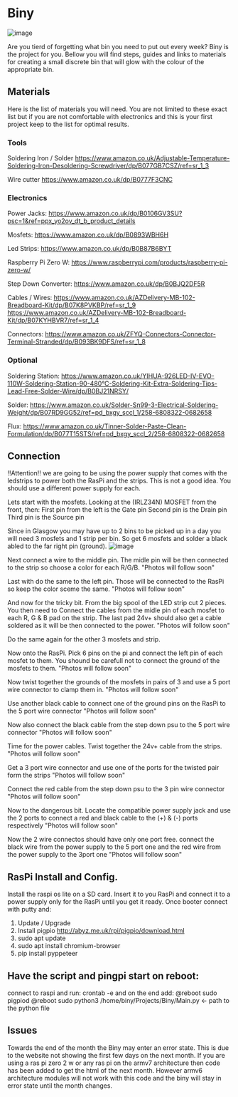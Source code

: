 # Biny

![image](https://user-images.githubusercontent.com/63113549/226167872-260d28a1-489d-4f59-bbd7-c6d886bbbf07.png)


Are you tierd of forgetting what bin you need to put out every week? Biny is the project for you. Bellow you will find steps, guides and links to materials for creating a small discrete bin that will glow with the colour of the appropriate bin. 

## Materials
Here is the list of materials you will need. You are not limited to these exact list but if you are not comfortable with electronics and this is your first project keep to the list for optimal results.

### Tools
Soldering Iron / Solder
https://www.amazon.co.uk/Adjustable-Temperature-Soldering-Iron-Desoldering-Screwdriver/dp/B077GB7CSZ/ref=sr_1_3 

Wire cutter
https://www.amazon.co.uk/dp/B0777F3CNC 

### Electronics
Power Jacks:
https://www.amazon.co.uk/dp/B0106GV3SU?psc=1&ref=ppx_yo2ov_dt_b_product_details

Mosfets:
https://www.amazon.co.uk/dp/B0893WBH6H 

Led Strips:
https://www.amazon.co.uk/dp/B0B87B6BYT 

Raspberry Pi Zero W:
https://www.raspberrypi.com/products/raspberry-pi-zero-w/

Step Down Converter:
https://www.amazon.co.uk/dp/B0BJQ2DF5R 

Cables / Wires:
https://www.amazon.co.uk/AZDelivery-MB-102-Breadboard-Kit/dp/B07K8PVKBP/ref=sr_1_9 
https://www.amazon.co.uk/AZDelivery-MB-102-Breadboard-Kit/dp/B07KYHBVR7/ref=sr_1_4 

Connectors:
https://www.amazon.co.uk/ZFYQ-Connectors-Connector-Terminal-Stranded/dp/B093BK9DFS/ref=sr_1_8

### Optional
Soldering Station:
https://www.amazon.co.uk/YIHUA-926LED-IV-EVO-110W-Soldering-Station-90-480°C-Soldering-Kit-Extra-Soldering-Tips-Lead-Free-Solder-Wire/dp/B0BJ21NRSY/

Solder:
https://www.amazon.co.uk/Solder-Sn99-3-Electrical-Soldering-Weight/dp/B07RD9GG52/ref=pd_bxgy_sccl_1/258-6808322-0682658

Flux:
https://www.amazon.co.uk/Tinner-Solder-Paste-Clean-Formulation/dp/B077T15STS/ref=pd_bxgy_sccl_2/258-6808322-0682658


## Connection
!!Attention!! we are going to be using the power supply that comes with the ledstrips to power both the RasPi and the strips. This is not a good idea. You should use a different power supply for each.

Lets start with the mosfets. 
Looking at the (IRLZ34N) MOSFET from the front, then:
  First pin from the left is the Gate pin
  Second pin is the Drain pin
  Third pin is the Source pin

Since in Glasgow you may have up to 2 bins to be picked up in a day you will need 3 mosfets and 1 strip per bin. So get 6 mosfets and solder a black abled to the far right pin (ground).
![image](https://user-images.githubusercontent.com/63113549/226122561-6bd39d21-73c8-4abd-bef7-2ef9d3e33c21.png)

Next connect a wire to the middle pin. The midle pin will be then connected to the strip so choose a color for each R/G/B.
"Photos will follow soon"

Last with do the same to the left pin. Those will be connected to the RasPi so keep the color sceme the same. 
"Photos will follow soon"

And now for the tricky bit. From the big spool of the LED strip cut 2 pieces. You then need to Connect the cables from the midle pin of each mosfet to each R, G & B pad on the strip. The last pad 24v+ should also get a cable soldered as it will be then connected to the power. 
"Photos will follow soon"

Do the same again for the other 3 mosfets and strip.

Now onto the RasPi. Pick 6 pins on the pi and connect the left pin of each mosfet to them. You shound be carefull not to connect the ground of the mosfets to them.
"Photos will follow soon"

Now twist together the grounds of the mosfets in pairs of 3 and use a 5 port wire connector to clamp them in.
"Photos will follow soon"

Use another black cable to connect one of the ground pins on the RasPi to the 5 port wire connector
"Photos will follow soon"

Now also connect the black cable from the step down psu to the 5 port wire connector
"Photos will follow soon"

Time for the power cables. 
Twist together the 24v+ cable from the strips. 
"Photos will follow soon"

Get a 3 port wire connector and use one of the ports for the twisted pair form the strips
"Photos will follow soon"

Connect the red cable from the step down psu to the 3 pin wire connector
"Photos will follow soon"

Now to the dangerous bit. 
Locate the compatible power supply jack and use the 2 ports to connect a red and black cable to the (+) & (-) ports respectively
"Photos will follow soon"

Now the 2 wire connectos should have only one port free. connect the black wire from the power supply to the 5 port one and the red wire from the power supply to the 3port one
"Photos will follow soon"

## RasPi Install and Config.
Install the raspi os lite on a SD card. 
Insert it to you RasPi and connect it to a power supply only for the RasPi until you get it ready. 
Once booter connect with putty and:
1) Update / Upgrade
2) Install pigpio http://abyz.me.uk/rpi/pigpio/download.html
3) sudo apt update
4) sudo apt install chromium-browser
5) pip install pyppeteer 


## Have the script and pingpi start on reboot:
connect to raspi and run: crontab -e 
and on the end add:
@reboot sudo pigpiod
@reboot sudo python3 /home/biny/Projects/Biny/Main.py <- path to the python file

## Issues
Towards the end of the month the Biny may enter an error state. This is due to the website not showing the first few days on the next month. 
If you are using a ras pi zero 2 w or any ras pi on the armv7 architecture then code has been added to get the html of the next month. 
However armv6 architecture modules will not work with this code and the biny will stay in error state until the month changes. 








